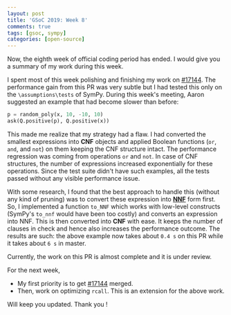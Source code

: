 ```yaml
---
layout: post
title: 'GSoC 2019: Week 8'
comments: true
tags: [gsoc, sympy]
categories: [open-source]
---
```

Now, the eighth week of official coding period has ended. I would give you a summary of my work during this week.

I spent most of this week polishing and finishing my work on [#17144](https://github.com/sympy/sympy/pull/17144). The performance gain from this PR was very subtle but I had tested this only on the `\assumptions\tests` of SymPy. During this week's meeting, Aaron suggested an example that had become slower than before:
```py
p = random_poly(x, 10, -10, 10)
ask(Q.positive(p), Q.positive(x))
```

This made me realize that my strategy had a flaw. I had converted the smallest expressions into **CNF** objects and applied Boolean functions (`or`, `and`, and `not`) on them keeping the CNF structure intact. The performance regression was coming from operations `or` and `not`. In case of CNF structures, the number of expressions increased exponentially for these operations. Since the test suite didn't have such examples, all the tests passed without any visible performance issue.

With some research, I found that the best approach to handle this (without any kind of pruning) was to convert these expression into [**NNF**](https://en.wikipedia.org/wiki/Negation_normal_form) form first. So, I implemented a function `to_NNF` which works with low-level constructs (SymPy's `to_nnf` would have been too costly) and converts an expression into NNF. This is then converted into **CNF** with ease. It keeps the number of clauses in check and hence also increases the performance outcome. The results are such: the above example now takes about `0.4 s` on this PR while it takes about `6 s` in master.

 Currently, the work on this PR is almost complete and it is under review.

For the next week,
* My first priority is to get [#17144](https://github.com/sympy/sympy/pull/17144) merged.
* Then, work on optimizing `rcall`. This is an extension for the above work.

Will keep you updated. Thank you !
